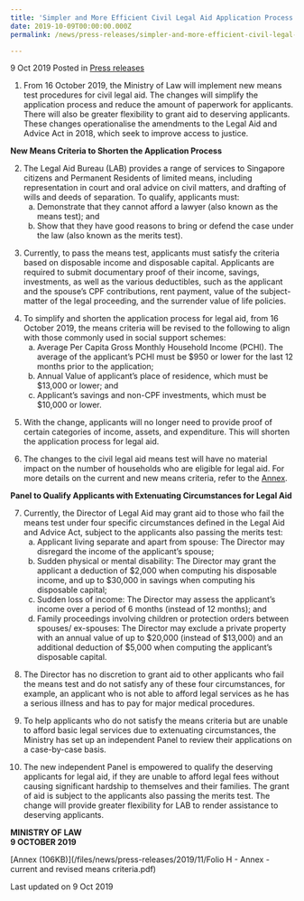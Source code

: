 ```yaml
---
title: 'Simpler and More Efficient Civil Legal Aid Application Process with Greater Flexibility to Grant Aid'
date: 2019-10-09T00:00:00.000Z
permalink: /news/press-releases/simpler-and-more-efficient-civil-legal-aid-application-process/

---
```



9 Oct 2019 Posted in [Press releases](/news/press-releases)

1. From 16 October 2019, the Ministry of Law will implement new means test procedures for civil legal aid. The changes will simplify the application process and reduce the amount of paperwork for applicants. There will also be greater flexibility to grant aid to deserving applicants. These changes operationalise the amendments to the Legal Aid and Advice Act in 2018, which seek to improve access to justice. 

**New Means Criteria to Shorten the Application Process**

<ol start="2">
<li>The Legal Aid Bureau (LAB) provides a range of services to Singapore citizens and Permanent Residents of limited means, including representation in court and oral advice on civil matters, and drafting of wills and deeds of separation. To qualify, applicants must:

<ol style="list-style-type: lower-alpha">
<li>Demonstrate that they cannot afford a lawyer (also known as the means test); and</li>
<li>Show that they have good reasons to bring or defend the case under the law (also known as the merits test).</li>
</ol>
</li>
</ol>

<ol start="3">
<li>Currently, to pass the means test, applicants must satisfy the criteria based on disposable income and disposable capital. Applicants are required to submit documentary proof of their income, savings, investments, as well as the various deductibles, such as the applicant and the spouse’s CPF contributions, rent payment, value of the subject-matter of the legal proceeding, and the surrender value of life policies.</li>
</ol>

<ol start="4">
<li>To simplify and shorten the application process for legal aid, from 16 October 2019, the means criteria will be revised to the following to align with those commonly used in social support schemes:

<ol style="list-style-type: lower-alpha">
<li>Average Per Capita Gross Monthly Household Income (PCHI). The average of the applicant’s PCHI must be $950 or lower for the last 12 months prior to the application;</li>
<li>Annual Value of applicant’s place of residence, which must be $13,000 or lower; and</li>
<li>Applicant’s savings and non-CPF investments, which must be $10,000 or lower.</li>
</ol>
</li>
</ol>
<ol start="5">
<li>With the change, applicants will no longer need to provide proof of certain categories of income, assets, and expenditure. This will shorten the application process for legal aid.</li>
</ol>

<ol start="6">
<li>The changes to the civil legal aid means test will have no material impact on the number of households who are eligible for legal aid. For more details on the current and new means criteria, refer to the <u>Annex</u>.</li>
</ol>

**Panel to Qualify Applicants with Extenuating Circumstances for Legal Aid**

<ol start="7">
<li>Currently, the Director of Legal Aid may grant aid to those who fail the means test under four specific circumstances defined in the Legal Aid and Advice Act, subject to the applicants also passing the merits test:

<ol style="list-style-type: lower-alpha">
<li>Applicant living separate and apart from spouse: The Director may disregard the income of the applicant’s spouse;</li>
<li>Sudden physical or mental disability: The Director may grant the applicant a deduction of $2,000 when computing his disposable income, and up to $30,000 in savings when computing his disposable capital;</li>
<li>Sudden loss of income: The Director may assess the applicant’s income over a period of 6 months (instead of 12 months); and</li>
<li>Family proceedings involving children or protection orders between spouses/ ex-spouses: The Director may exclude a private property with an annual value of up to $20,000 (instead of $13,000) and an additional deduction of $5,000 when computing the applicant’s disposable capital.</li>
</ol>
</li>
</ol>

<ol start="8">
<li>The Director has no discretion to grant aid to other applicants who fail the means test and do not satisfy any of these four circumstances, for example, an applicant who is not able to afford legal services as he has a serious illness and has to pay for major medical procedures.</li>
</ol>

<ol start="9">
<li>To help applicants who do not satisfy the means criteria but are unable to afford basic legal services due to extenuating circumstances, the Ministry has set up an independent Panel to review their applications on a case-by-case basis.</li>
</ol>

<ol start="10"> 
<li>The new independent Panel is empowered to qualify the deserving applicants for legal aid, if they are unable to afford legal fees without causing significant hardship to themselves and their families. The grant of aid is subject to the applicants also passing the merits test. The change will provide greater flexibility for LAB to render assistance to deserving applicants.</li> 
</ol>


**MINISTRY OF LAW**  
**9 OCTOBER 2019**

[Annex (106KB)](/files/news/press-releases/2019/11/Folio H - Annex - current and revised means criteria.pdf)   

<p class="right-side-updated">Last updated on 9 Oct 2019</p>
